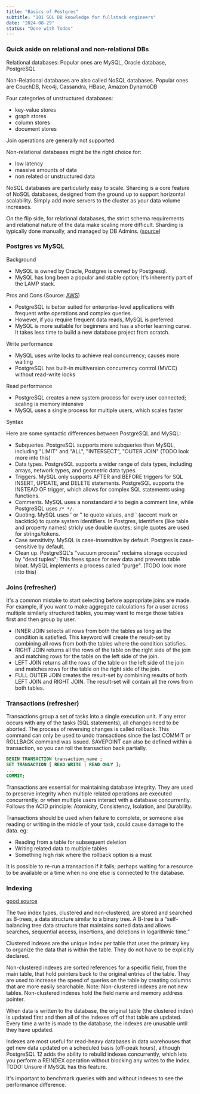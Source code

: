 ```yaml
---
title: "Basics of Postgres"
subtitle: "101 SQL DB knowledge for fullstack engineers"
date: "2024-08-29"
status: "Done with Todos"
---
```


### Quick aside on relational and non-relational DBs

Relational databases: Popular ones are MySQL, Oracle database, PostgreSQL

Non-Relational databases are also called NoSQL databases. Popular ones are CouchDB, Neo4j, Cassandra, HBase, Amazon DynamoDB

Four categories of unstructured databases:

- key-value stores
- graph stores
- column stores
- document stores

Join operations are generally not supported.

Non-relational databases might be the right choice for:

- low latency
- massive amounts of data
- non related or unstructured data

NoSQL databases are particularly easy to scale. Sharding is a core feature of NoSQL databases, designed from the ground up to support horizontal scalability. Simply add more servers to the cluster as your data volume increases.

On the flip side, for relational databases, the strict schema requirements and relational nature of the data make scaling more difficult. Sharding is typically done manually, and managed by DB Admins. ([source](https://www.linkedin.com/pulse/sharding-rdbms-vs-nosql-vagdevi-kommineni-wvehc/))

### Postgres vs MySQL

Background

- MySQL is owned by Oracle, Postgres is owned by Postgresql.
- MySQL has long been a popular and stable option; It's inherently part of the LAMP stack.

Pros and Cons (Source: [AWS](https://aws.amazon.com/compare/the-difference-between-mysql-vs-postgresql))

- PostgreSQL is better suited for enterprise-level applications with frequent write operations and complex queries.
- However, if you require frequent data reads, MySQL is preferred.
- MySQL is more suitable for beginners and has a shorter learning curve. It takes less time to build a new database project from scratch.

Write performance

- MySQL uses write locks to achieve real concurrency; causes more waiting
- PostgreSQL has built-in multiversion concurrency control (MVCC) without read-write locks

Read performance

- PostgreSQL creates a new system process for every user connected; scaling is memory intensive
- MySQL uses a single process for multiple users, which scales faster

Syntax

Here are some syntactic differences between PostgreSQL and MySQL:

- Subqueries. PostgreSQL supports more subqueries than MySQL, including "LIMIT" and "ALL", "INTERSECT", "OUTER JOIN" (TODO look more into this)
- Data types. PostgreSQL supports a wider range of data types, including arrays, network types, and geometric data types.
- Triggers. MySQL only supports AFTER and BEFORE triggers for SQL INSERT, UPDATE, and DELETE statements. PostgreSQL supports the INSTEAD OF trigger, which allows for complex SQL statements using functions.
- Comments. MySQL uses a nonstandard `#` to begin a comment line, while PostgreSQL uses `/* */`.
- Quoting. MySQL uses ' or " to quote values, and ` (accent mark or backtick) to quote system identifiers. In Postgres, identifiers (like table and property names) stricly use double quotes; single quotes are used for strings/tokens.
- Case sensitivity. MySQL is case-insensitive by default. Postgres is case-sensitive by default.
- Clean up. PostgreSQL's "vacuum process" reclaims storage occupied by "dead tuples"; This frees space for new data and prevents table bloat. MySQL implements a process called "purge". (TODO look more into this)

### Joins (refresher)

It's a common mistake to start selecting before appropriate joins are made. For example, if you want to make aggregate calculations for a user across multiple similarly structured tables, you may want to merge those tables first and then group by user.

- INNER JOIN selects all rows from both the tables as long as the condition is satisfied. This keyword will create the result-set by combining all rows from both the tables where the condition satisfies.
- RIGHT JOIN returns all the rows of the table on the right side of the join and matching rows for the table on the left side of the join.
- LEFT JOIN returns all the rows of the table on the left side of the join and matches rows for the table on the right side of the join.
- FULL OUTER JOIN creates the result-set by combining results of both LEFT JOIN and RIGHT JOIN. The result-set will contain all the rows from both tables.

### Transactions (refresher)

Transactions group a set of tasks into a single execution unit. If any error occurs with any of the tasks (SQL statements), all changes need to be aborted. The process of reversing changes is called rollback. This command can only be used to undo transactions since the last COMMIT or ROLLBACK command was issued. SAVEPOINT can also be defined within a transaction, so you can roll the transaction back partially.

```sql
BEGIN TRANSACTION transaction_name ;
SET TRANSACTION [ READ WRITE | READ ONLY ];
...
COMMIT;
```

Transactions are essential for maintaining database integrity. They are used to preserve integrity when multiple related operations are executed concurrently, or when multiple users interact with a database concurrently. Follows the ACID principle: Atomicity, Consistency, Isolation, and Durability.

Transactions should be used when failure to complete, or someone else reading or writing in the middle of your task, could cause damage to the data. eg:

- Reading from a table for subsequent deletion
- Writing related data to multiple tables
- Something high risk where the rollback option is a must

It is possible to re-run a transaction if it fails; perhaps waiting for a resource to be available or a time when no one else is connected to the database.

### Indexing

[good source](https://www.atlassian.com/data/sql/how-indexing-works)

The two index types, clustered and non-clustered, are stored and searched as B-trees, a data structure similar to a binary tree. A B-tree is a “self-balancing tree data structure that maintains sorted data and allows searches, sequential access, insertions, and deletions in logarithmic time.”

Clustered indexes are the unique index per table that uses the primary key to organize the data that is within the table. They do not have to be explicitly declared.

Non-clustered indexes are sorted references for a specific field, from the main table, that hold pointers back to the original entries of the table. They are used to increase the speed of queries on the table by creating columns that are more easily searchable. Note: Non-clustered indexes are not new tables. Non-clustered indexes hold the field name and memory address pointer.

When data is written to the database, the original table (the clustered index) is updated first and then all of the indexes off of that table are updated. Every time a write is made to the database, the indexes are unusable until they have updated.

Indexes are most useful for read-heavy databases in data warehouses that get new data updated on a scheduled basis (off-peak hours), although PostgreSQL 12 adds the ability to rebuild indexes concurrently, which lets you perform a REINDEX operation without blocking any writes to the index. TODO: Unsure if MySQL has this feature.

It's important to benchmark queries with and without indexes to see the performance difference.
